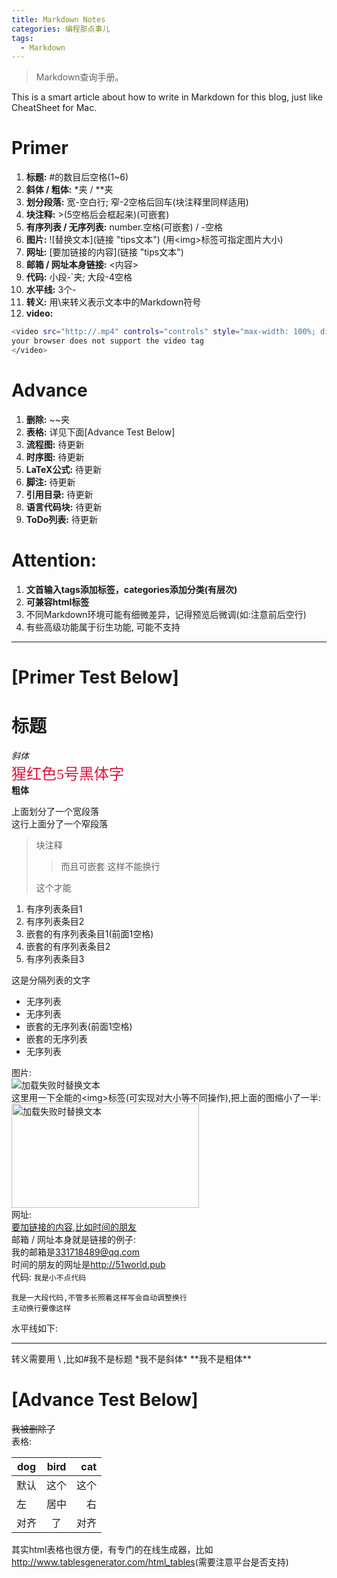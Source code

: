 ```yaml
---
title: Markdown Notes
categories: 编程那点事儿
tags:
  - Markdown
---
```

<blockquote class="blockquote-center">Markdown查询手册。
</blockquote>

<!--more-->

This is a smart article about how to write in Markdown for this blog, just like CheatSheet for Mac.

# Primer

1. **标题:** \#的数目后空格(1~6)
1. **斜体 / 粗体:** \*夹 / \*\*夹
1. **划分段落:** 宽-空白行; 窄-2空格后回车(块注释里同样适用)
1. **块注释:** >(5空格后会框起来)(可嵌套)
1. **有序列表 / 无序列表:** number.空格(可嵌套) / -空格
1. **图片:** !\[替换文本](链接 "tips文本") (用<img\>标签可指定图片大小)
1. **网址:** \[要加链接的内容](链接 "tips文本")
1. **邮箱 / 网址本身链接:** <内容>
1. **代码:** 小段-`夹; 大段-4空格
1. **水平线:** 3个-
1. **转义:** 用\来转义表示文本中的Markdown符号
1. **video:**
``` bash
<video src="http://.mp4" controls="controls" style="max-width: 100%; display: block; margin-left: auto; margin-right: auto;">
your browser does not support the video tag
</video>
```

# Advance

1. **删除:** ~~夹
1. **表格:** 详见下面[Advance Test Below]
1. **流程图:** 待更新
1. **时序图:** 待更新
1. **LaTeX公式:** 待更新
1. **脚注:** 待更新
1. **引用目录:** 待更新
1. **语言代码块:** 待更新
1. **ToDo列表:** 待更新

# Attention:

1. **文首输入tags添加标签，categories添加分类(有层次)**
1. **可兼容html标签**
1. 不同Markdown环境可能有细微差异，记得预览后微调(如:注意前后空行)
1. 有些高级功能属于衍生功能, 可能不支持
---

# [Primer Test Below]

# 标题
*斜体*  
<font color=#DC143C size=5 face="黑体">猩红色5号黑体字</font>  
**粗体**

上面划分了一个宽段落  
这行上面分了一个窄段落
>块注释
>>而且可嵌套
>这样不能换行
>
>这个才能

1. 有序列表条目1
1. 有序列表条目2
 1. 嵌套的有序列表条目1(前面1空格)
 1. 嵌套的有序列表条目2
1. 有序列表条目3

这是分隔列表的文字

- 无序列表
- 无序列表
 - 嵌套的无序列表(前面1空格)
 - 嵌套的无序列表
- 无序列表

图片:  
![加载失败时替换文本](http://obqtodoqr.bkt.clouddn.com/wp-content/uploads/2016/08/renleishi.png "这是测试用的tip文本,比如“你会说一句傻X”,而且是图片下方的标题")  
这里用一下全能的<img\>标签(可实现对大小等不同操作),把上面的图缩小了一半:  
<img src="http://obqtodoqr.bkt.clouddn.com/wp-content/uploads/2016/08/renleishi.png" width="300" height="167" alt="加载失败时替换文本">  
网址:  
[要加链接的内容,比如时间的朋友](http://51world.pub "tips文本,这里是时间的朋友")  
邮箱 / 网址本身就是链接的例子:  
我的邮箱是<331718489@qq.com>  
时间的朋友的网址是<http://51world.pub>  
代码: `我是小不点代码`

    我是一大段代码,不管多长照着这样写会自动调整换行
    主动换行要像这样
水平线如下:

---
转义需要用 \ ,比如\#我不是标题  \*我不是斜体\*  \*\*我不是粗体\*\*

# [Advance Test Below]

~~我被删除了~~  
表格:

dog  | bird | cat
-----|:----:|----:
默认 | 这个  | 这个
左   | 居中  | 右
对齐 |  了   | 对齐
其实html表格也很方便，有专门的在线生成器，比如<http://www.tablesgenerator.com/html_tables>(需要注意平台是否支持)
